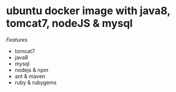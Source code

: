 # ubuntu docker image with java8, tomcat7, nodeJS & mysql

*Features*
- tomcat7 
- java8
- mysql
- nodejs & npm
- ant & maven
- ruby & rubygems
